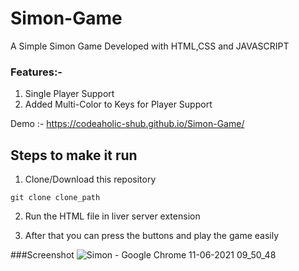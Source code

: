 # Simon-Game

A Simple Simon Game Developed with HTML,CSS and JAVASCRIPT


### Features:-

1) Single Player Support 
2) Added Multi-Color to Keys for Player Support


Demo :- https://codeaholic-shub.github.io/Simon-Game/


## Steps to make it run

1. Clone/Download this repository
```
git clone clone_path
```
2. Run the HTML file in liver server extension

3. After that you can press the buttons and play the game easily


###Screenshot
![Simon - Google Chrome 11-06-2021 09_50_48](https://user-images.githubusercontent.com/65807708/121663755-5bf33b80-cac4-11eb-8440-6c7471350123.png)

